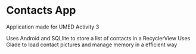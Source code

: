 # Contacts App

Application made for UMED Activity 3

Uses Android and SQLlite to store a list of contacts in a RecyclerView
Uses Glade to load contact pictures and manage memory in a efficient way

